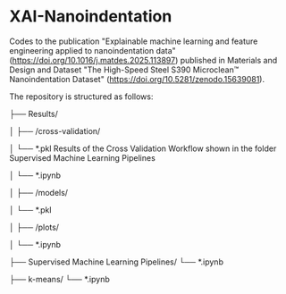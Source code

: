 # XAI-Nanoindentation
Codes to the publication "Explainable machine learning and feature engineering applied to nanoindentation data"  (https://doi.org/10.1016/j.matdes.2025.113897)  published in Materials and Design and Dataset "The High-Speed Steel S390 Microclean™ Nanoindentation Dataset" (https://doi.org/10.5281/zenodo.15639081).

The repository is structured as follows:

├── Results/

│   ├── /cross-validation/

│     └── *.pkl Results of the Cross Validation Workflow shown in the folder Supervised Machine Learning Pipelines

│     └── *.ipynb 

│   ├── /models/

│     └── *.pkl 

│   ├── /plots/

│     └── *.ipynb

├── Supervised Machine Learning Pipelines/
  └── *.ipynb

├── k-means/
  └── *.ipynb













